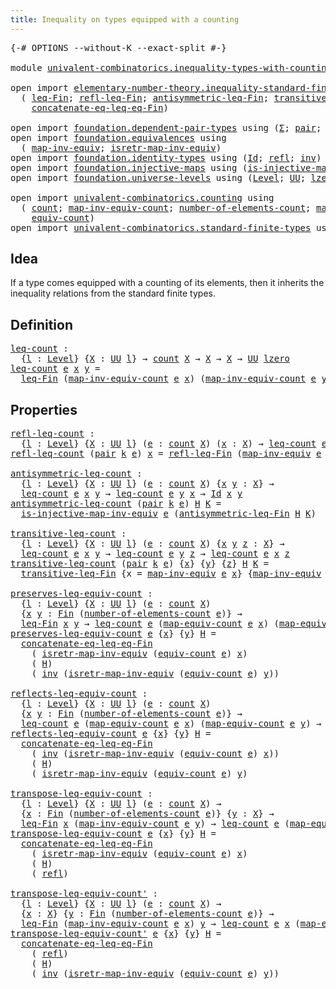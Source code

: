 ```yaml
---
title: Inequality on types equipped with a counting
---
```


<pre class="Agda"><a id="70" class="Symbol">{-#</a> <a id="74" class="Keyword">OPTIONS</a> <a id="82" class="Pragma">--without-K</a> <a id="94" class="Pragma">--exact-split</a> <a id="108" class="Symbol">#-}</a>

<a id="113" class="Keyword">module</a> <a id="120" href="univalent-combinatorics.inequality-types-with-counting.html" class="Module">univalent-combinatorics.inequality-types-with-counting</a> <a id="175" class="Keyword">where</a>

<a id="182" class="Keyword">open</a> <a id="187" class="Keyword">import</a> <a id="194" href="elementary-number-theory.inequality-standard-finite-types.html" class="Module">elementary-number-theory.inequality-standard-finite-types</a> <a id="252" class="Keyword">using</a>
  <a id="260" class="Symbol">(</a> <a id="262" href="elementary-number-theory.inequality-standard-finite-types.html#1058" class="Function">leq-Fin</a><a id="269" class="Symbol">;</a> <a id="271" href="elementary-number-theory.inequality-standard-finite-types.html#1807" class="Function">refl-leq-Fin</a><a id="283" class="Symbol">;</a> <a id="285" href="elementary-number-theory.inequality-standard-finite-types.html#1948" class="Function">antisymmetric-leq-Fin</a><a id="306" class="Symbol">;</a> <a id="308" href="elementary-number-theory.inequality-standard-finite-types.html#2192" class="Function">transitive-leq-Fin</a><a id="326" class="Symbol">;</a>
    <a id="332" href="elementary-number-theory.inequality-standard-finite-types.html#2592" class="Function">concatenate-eq-leq-eq-Fin</a><a id="357" class="Symbol">)</a>

<a id="360" class="Keyword">open</a> <a id="365" class="Keyword">import</a> <a id="372" href="foundation.dependent-pair-types.html" class="Module">foundation.dependent-pair-types</a> <a id="404" class="Keyword">using</a> <a id="410" class="Symbol">(</a><a id="411" href="foundation-core.dependent-pair-types.html#502" class="Record">Σ</a><a id="412" class="Symbol">;</a> <a id="414" href="foundation-core.dependent-pair-types.html#575" class="InductiveConstructor">pair</a><a id="418" class="Symbol">;</a> <a id="420" href="foundation-core.dependent-pair-types.html#592" class="Field">pr1</a><a id="423" class="Symbol">;</a> <a id="425" href="foundation-core.dependent-pair-types.html#604" class="Field">pr2</a><a id="428" class="Symbol">)</a>
<a id="430" class="Keyword">open</a> <a id="435" class="Keyword">import</a> <a id="442" href="foundation.equivalences.html" class="Module">foundation.equivalences</a> <a id="466" class="Keyword">using</a>
  <a id="474" class="Symbol">(</a> <a id="476" href="foundation-core.equivalences.html#5022" class="Function">map-inv-equiv</a><a id="489" class="Symbol">;</a> <a id="491" href="foundation-core.equivalences.html#5237" class="Function">isretr-map-inv-equiv</a><a id="511" class="Symbol">)</a>
<a id="513" class="Keyword">open</a> <a id="518" class="Keyword">import</a> <a id="525" href="foundation.identity-types.html" class="Module">foundation.identity-types</a> <a id="551" class="Keyword">using</a> <a id="557" class="Symbol">(</a><a id="558" href="foundation-core.identity-types.html#641" class="Datatype">Id</a><a id="560" class="Symbol">;</a> <a id="562" href="foundation-core.identity-types.html#694" class="InductiveConstructor">refl</a><a id="566" class="Symbol">;</a> <a id="568" href="foundation-core.identity-types.html#1552" class="Function">inv</a><a id="571" class="Symbol">)</a>
<a id="573" class="Keyword">open</a> <a id="578" class="Keyword">import</a> <a id="585" href="foundation.injective-maps.html" class="Module">foundation.injective-maps</a> <a id="611" class="Keyword">using</a> <a id="617" class="Symbol">(</a><a id="618" href="foundation.injective-maps.html#3209" class="Function">is-injective-map-inv-equiv</a><a id="644" class="Symbol">)</a>
<a id="646" class="Keyword">open</a> <a id="651" class="Keyword">import</a> <a id="658" href="foundation.universe-levels.html" class="Module">foundation.universe-levels</a> <a id="685" class="Keyword">using</a> <a id="691" class="Symbol">(</a><a id="692" href="Agda.Primitive.html#597" class="Postulate">Level</a><a id="697" class="Symbol">;</a> <a id="699" href="foundation-core.universe-levels.html#222" class="Primitive">UU</a><a id="701" class="Symbol">;</a> <a id="703" href="Agda.Primitive.html#764" class="Primitive">lzero</a><a id="708" class="Symbol">)</a>

<a id="711" class="Keyword">open</a> <a id="716" class="Keyword">import</a> <a id="723" href="univalent-combinatorics.counting.html" class="Module">univalent-combinatorics.counting</a> <a id="756" class="Keyword">using</a>
  <a id="764" class="Symbol">(</a> <a id="766" href="univalent-combinatorics.counting.html#1901" class="Function">count</a><a id="771" class="Symbol">;</a> <a id="773" href="univalent-combinatorics.counting.html#2270" class="Function">map-inv-equiv-count</a><a id="792" class="Symbol">;</a> <a id="794" href="univalent-combinatorics.counting.html#2029" class="Function">number-of-elements-count</a><a id="818" class="Symbol">;</a> <a id="820" href="univalent-combinatorics.counting.html#2172" class="Function">map-equiv-count</a><a id="835" class="Symbol">;</a>
    <a id="841" href="univalent-combinatorics.counting.html#2098" class="Function">equiv-count</a><a id="852" class="Symbol">)</a>
<a id="854" class="Keyword">open</a> <a id="859" class="Keyword">import</a> <a id="866" href="univalent-combinatorics.standard-finite-types.html" class="Module">univalent-combinatorics.standard-finite-types</a> <a id="912" class="Keyword">using</a> <a id="918" class="Symbol">(</a><a id="919" href="univalent-combinatorics.standard-finite-types.html#2149" class="Function">Fin</a><a id="922" class="Symbol">)</a>
</pre>
## Idea

If a type comes equipped with a counting of its elements, then it inherits the inequality relations from the standard finite types.

## Definition

<pre class="Agda"><a id="leq-count"></a><a id="1094" href="univalent-combinatorics.inequality-types-with-counting.html#1094" class="Function">leq-count</a> <a id="1104" class="Symbol">:</a>
  <a id="1108" class="Symbol">{</a><a id="1109" href="univalent-combinatorics.inequality-types-with-counting.html#1109" class="Bound">l</a> <a id="1111" class="Symbol">:</a> <a id="1113" href="Agda.Primitive.html#597" class="Postulate">Level</a><a id="1118" class="Symbol">}</a> <a id="1120" class="Symbol">{</a><a id="1121" href="univalent-combinatorics.inequality-types-with-counting.html#1121" class="Bound">X</a> <a id="1123" class="Symbol">:</a> <a id="1125" href="foundation-core.universe-levels.html#222" class="Primitive">UU</a> <a id="1128" href="univalent-combinatorics.inequality-types-with-counting.html#1109" class="Bound">l</a><a id="1129" class="Symbol">}</a> <a id="1131" class="Symbol">→</a> <a id="1133" href="univalent-combinatorics.counting.html#1901" class="Function">count</a> <a id="1139" href="univalent-combinatorics.inequality-types-with-counting.html#1121" class="Bound">X</a> <a id="1141" class="Symbol">→</a> <a id="1143" href="univalent-combinatorics.inequality-types-with-counting.html#1121" class="Bound">X</a> <a id="1145" class="Symbol">→</a> <a id="1147" href="univalent-combinatorics.inequality-types-with-counting.html#1121" class="Bound">X</a> <a id="1149" class="Symbol">→</a> <a id="1151" href="foundation-core.universe-levels.html#222" class="Primitive">UU</a> <a id="1154" href="Agda.Primitive.html#764" class="Primitive">lzero</a>
<a id="1160" href="univalent-combinatorics.inequality-types-with-counting.html#1094" class="Function">leq-count</a> <a id="1170" href="univalent-combinatorics.inequality-types-with-counting.html#1170" class="Bound">e</a> <a id="1172" href="univalent-combinatorics.inequality-types-with-counting.html#1172" class="Bound">x</a> <a id="1174" href="univalent-combinatorics.inequality-types-with-counting.html#1174" class="Bound">y</a> <a id="1176" class="Symbol">=</a>
  <a id="1180" href="elementary-number-theory.inequality-standard-finite-types.html#1058" class="Function">leq-Fin</a> <a id="1188" class="Symbol">(</a><a id="1189" href="univalent-combinatorics.counting.html#2270" class="Function">map-inv-equiv-count</a> <a id="1209" href="univalent-combinatorics.inequality-types-with-counting.html#1170" class="Bound">e</a> <a id="1211" href="univalent-combinatorics.inequality-types-with-counting.html#1172" class="Bound">x</a><a id="1212" class="Symbol">)</a> <a id="1214" class="Symbol">(</a><a id="1215" href="univalent-combinatorics.counting.html#2270" class="Function">map-inv-equiv-count</a> <a id="1235" href="univalent-combinatorics.inequality-types-with-counting.html#1170" class="Bound">e</a> <a id="1237" href="univalent-combinatorics.inequality-types-with-counting.html#1174" class="Bound">y</a><a id="1238" class="Symbol">)</a>
</pre>
## Properties

<pre class="Agda"><a id="refl-leq-count"></a><a id="1268" href="univalent-combinatorics.inequality-types-with-counting.html#1268" class="Function">refl-leq-count</a> <a id="1283" class="Symbol">:</a>
  <a id="1287" class="Symbol">{</a><a id="1288" href="univalent-combinatorics.inequality-types-with-counting.html#1288" class="Bound">l</a> <a id="1290" class="Symbol">:</a> <a id="1292" href="Agda.Primitive.html#597" class="Postulate">Level</a><a id="1297" class="Symbol">}</a> <a id="1299" class="Symbol">{</a><a id="1300" href="univalent-combinatorics.inequality-types-with-counting.html#1300" class="Bound">X</a> <a id="1302" class="Symbol">:</a> <a id="1304" href="foundation-core.universe-levels.html#222" class="Primitive">UU</a> <a id="1307" href="univalent-combinatorics.inequality-types-with-counting.html#1288" class="Bound">l</a><a id="1308" class="Symbol">}</a> <a id="1310" class="Symbol">(</a><a id="1311" href="univalent-combinatorics.inequality-types-with-counting.html#1311" class="Bound">e</a> <a id="1313" class="Symbol">:</a> <a id="1315" href="univalent-combinatorics.counting.html#1901" class="Function">count</a> <a id="1321" href="univalent-combinatorics.inequality-types-with-counting.html#1300" class="Bound">X</a><a id="1322" class="Symbol">)</a> <a id="1324" class="Symbol">(</a><a id="1325" href="univalent-combinatorics.inequality-types-with-counting.html#1325" class="Bound">x</a> <a id="1327" class="Symbol">:</a> <a id="1329" href="univalent-combinatorics.inequality-types-with-counting.html#1300" class="Bound">X</a><a id="1330" class="Symbol">)</a> <a id="1332" class="Symbol">→</a> <a id="1334" href="univalent-combinatorics.inequality-types-with-counting.html#1094" class="Function">leq-count</a> <a id="1344" href="univalent-combinatorics.inequality-types-with-counting.html#1311" class="Bound">e</a> <a id="1346" href="univalent-combinatorics.inequality-types-with-counting.html#1325" class="Bound">x</a> <a id="1348" href="univalent-combinatorics.inequality-types-with-counting.html#1325" class="Bound">x</a>
<a id="1350" href="univalent-combinatorics.inequality-types-with-counting.html#1268" class="Function">refl-leq-count</a> <a id="1365" class="Symbol">(</a><a id="1366" href="foundation-core.dependent-pair-types.html#575" class="InductiveConstructor">pair</a> <a id="1371" href="univalent-combinatorics.inequality-types-with-counting.html#1371" class="Bound">k</a> <a id="1373" href="univalent-combinatorics.inequality-types-with-counting.html#1373" class="Bound">e</a><a id="1374" class="Symbol">)</a> <a id="1376" href="univalent-combinatorics.inequality-types-with-counting.html#1376" class="Bound">x</a> <a id="1378" class="Symbol">=</a> <a id="1380" href="elementary-number-theory.inequality-standard-finite-types.html#1807" class="Function">refl-leq-Fin</a> <a id="1393" class="Symbol">(</a><a id="1394" href="foundation-core.equivalences.html#5022" class="Function">map-inv-equiv</a> <a id="1408" href="univalent-combinatorics.inequality-types-with-counting.html#1373" class="Bound">e</a> <a id="1410" href="univalent-combinatorics.inequality-types-with-counting.html#1376" class="Bound">x</a><a id="1411" class="Symbol">)</a>

<a id="antisymmetric-leq-count"></a><a id="1414" href="univalent-combinatorics.inequality-types-with-counting.html#1414" class="Function">antisymmetric-leq-count</a> <a id="1438" class="Symbol">:</a>
  <a id="1442" class="Symbol">{</a><a id="1443" href="univalent-combinatorics.inequality-types-with-counting.html#1443" class="Bound">l</a> <a id="1445" class="Symbol">:</a> <a id="1447" href="Agda.Primitive.html#597" class="Postulate">Level</a><a id="1452" class="Symbol">}</a> <a id="1454" class="Symbol">{</a><a id="1455" href="univalent-combinatorics.inequality-types-with-counting.html#1455" class="Bound">X</a> <a id="1457" class="Symbol">:</a> <a id="1459" href="foundation-core.universe-levels.html#222" class="Primitive">UU</a> <a id="1462" href="univalent-combinatorics.inequality-types-with-counting.html#1443" class="Bound">l</a><a id="1463" class="Symbol">}</a> <a id="1465" class="Symbol">(</a><a id="1466" href="univalent-combinatorics.inequality-types-with-counting.html#1466" class="Bound">e</a> <a id="1468" class="Symbol">:</a> <a id="1470" href="univalent-combinatorics.counting.html#1901" class="Function">count</a> <a id="1476" href="univalent-combinatorics.inequality-types-with-counting.html#1455" class="Bound">X</a><a id="1477" class="Symbol">)</a> <a id="1479" class="Symbol">{</a><a id="1480" href="univalent-combinatorics.inequality-types-with-counting.html#1480" class="Bound">x</a> <a id="1482" href="univalent-combinatorics.inequality-types-with-counting.html#1482" class="Bound">y</a> <a id="1484" class="Symbol">:</a> <a id="1486" href="univalent-combinatorics.inequality-types-with-counting.html#1455" class="Bound">X</a><a id="1487" class="Symbol">}</a> <a id="1489" class="Symbol">→</a>
  <a id="1493" href="univalent-combinatorics.inequality-types-with-counting.html#1094" class="Function">leq-count</a> <a id="1503" href="univalent-combinatorics.inequality-types-with-counting.html#1466" class="Bound">e</a> <a id="1505" href="univalent-combinatorics.inequality-types-with-counting.html#1480" class="Bound">x</a> <a id="1507" href="univalent-combinatorics.inequality-types-with-counting.html#1482" class="Bound">y</a> <a id="1509" class="Symbol">→</a> <a id="1511" href="univalent-combinatorics.inequality-types-with-counting.html#1094" class="Function">leq-count</a> <a id="1521" href="univalent-combinatorics.inequality-types-with-counting.html#1466" class="Bound">e</a> <a id="1523" href="univalent-combinatorics.inequality-types-with-counting.html#1482" class="Bound">y</a> <a id="1525" href="univalent-combinatorics.inequality-types-with-counting.html#1480" class="Bound">x</a> <a id="1527" class="Symbol">→</a> <a id="1529" href="foundation-core.identity-types.html#641" class="Datatype">Id</a> <a id="1532" href="univalent-combinatorics.inequality-types-with-counting.html#1480" class="Bound">x</a> <a id="1534" href="univalent-combinatorics.inequality-types-with-counting.html#1482" class="Bound">y</a>
<a id="1536" href="univalent-combinatorics.inequality-types-with-counting.html#1414" class="Function">antisymmetric-leq-count</a> <a id="1560" class="Symbol">(</a><a id="1561" href="foundation-core.dependent-pair-types.html#575" class="InductiveConstructor">pair</a> <a id="1566" href="univalent-combinatorics.inequality-types-with-counting.html#1566" class="Bound">k</a> <a id="1568" href="univalent-combinatorics.inequality-types-with-counting.html#1568" class="Bound">e</a><a id="1569" class="Symbol">)</a> <a id="1571" href="univalent-combinatorics.inequality-types-with-counting.html#1571" class="Bound">H</a> <a id="1573" href="univalent-combinatorics.inequality-types-with-counting.html#1573" class="Bound">K</a> <a id="1575" class="Symbol">=</a>
  <a id="1579" href="foundation.injective-maps.html#3209" class="Function">is-injective-map-inv-equiv</a> <a id="1606" href="univalent-combinatorics.inequality-types-with-counting.html#1568" class="Bound">e</a> <a id="1608" class="Symbol">(</a><a id="1609" href="elementary-number-theory.inequality-standard-finite-types.html#1948" class="Function">antisymmetric-leq-Fin</a> <a id="1631" href="univalent-combinatorics.inequality-types-with-counting.html#1571" class="Bound">H</a> <a id="1633" href="univalent-combinatorics.inequality-types-with-counting.html#1573" class="Bound">K</a><a id="1634" class="Symbol">)</a>

<a id="transitive-leq-count"></a><a id="1637" href="univalent-combinatorics.inequality-types-with-counting.html#1637" class="Function">transitive-leq-count</a> <a id="1658" class="Symbol">:</a>
  <a id="1662" class="Symbol">{</a><a id="1663" href="univalent-combinatorics.inequality-types-with-counting.html#1663" class="Bound">l</a> <a id="1665" class="Symbol">:</a> <a id="1667" href="Agda.Primitive.html#597" class="Postulate">Level</a><a id="1672" class="Symbol">}</a> <a id="1674" class="Symbol">{</a><a id="1675" href="univalent-combinatorics.inequality-types-with-counting.html#1675" class="Bound">X</a> <a id="1677" class="Symbol">:</a> <a id="1679" href="foundation-core.universe-levels.html#222" class="Primitive">UU</a> <a id="1682" href="univalent-combinatorics.inequality-types-with-counting.html#1663" class="Bound">l</a><a id="1683" class="Symbol">}</a> <a id="1685" class="Symbol">(</a><a id="1686" href="univalent-combinatorics.inequality-types-with-counting.html#1686" class="Bound">e</a> <a id="1688" class="Symbol">:</a> <a id="1690" href="univalent-combinatorics.counting.html#1901" class="Function">count</a> <a id="1696" href="univalent-combinatorics.inequality-types-with-counting.html#1675" class="Bound">X</a><a id="1697" class="Symbol">)</a> <a id="1699" class="Symbol">{</a><a id="1700" href="univalent-combinatorics.inequality-types-with-counting.html#1700" class="Bound">x</a> <a id="1702" href="univalent-combinatorics.inequality-types-with-counting.html#1702" class="Bound">y</a> <a id="1704" href="univalent-combinatorics.inequality-types-with-counting.html#1704" class="Bound">z</a> <a id="1706" class="Symbol">:</a> <a id="1708" href="univalent-combinatorics.inequality-types-with-counting.html#1675" class="Bound">X</a><a id="1709" class="Symbol">}</a> <a id="1711" class="Symbol">→</a>
  <a id="1715" href="univalent-combinatorics.inequality-types-with-counting.html#1094" class="Function">leq-count</a> <a id="1725" href="univalent-combinatorics.inequality-types-with-counting.html#1686" class="Bound">e</a> <a id="1727" href="univalent-combinatorics.inequality-types-with-counting.html#1700" class="Bound">x</a> <a id="1729" href="univalent-combinatorics.inequality-types-with-counting.html#1702" class="Bound">y</a> <a id="1731" class="Symbol">→</a> <a id="1733" href="univalent-combinatorics.inequality-types-with-counting.html#1094" class="Function">leq-count</a> <a id="1743" href="univalent-combinatorics.inequality-types-with-counting.html#1686" class="Bound">e</a> <a id="1745" href="univalent-combinatorics.inequality-types-with-counting.html#1702" class="Bound">y</a> <a id="1747" href="univalent-combinatorics.inequality-types-with-counting.html#1704" class="Bound">z</a> <a id="1749" class="Symbol">→</a> <a id="1751" href="univalent-combinatorics.inequality-types-with-counting.html#1094" class="Function">leq-count</a> <a id="1761" href="univalent-combinatorics.inequality-types-with-counting.html#1686" class="Bound">e</a> <a id="1763" href="univalent-combinatorics.inequality-types-with-counting.html#1700" class="Bound">x</a> <a id="1765" href="univalent-combinatorics.inequality-types-with-counting.html#1704" class="Bound">z</a>
<a id="1767" href="univalent-combinatorics.inequality-types-with-counting.html#1637" class="Function">transitive-leq-count</a> <a id="1788" class="Symbol">(</a><a id="1789" href="foundation-core.dependent-pair-types.html#575" class="InductiveConstructor">pair</a> <a id="1794" href="univalent-combinatorics.inequality-types-with-counting.html#1794" class="Bound">k</a> <a id="1796" href="univalent-combinatorics.inequality-types-with-counting.html#1796" class="Bound">e</a><a id="1797" class="Symbol">)</a> <a id="1799" class="Symbol">{</a><a id="1800" href="univalent-combinatorics.inequality-types-with-counting.html#1800" class="Bound">x</a><a id="1801" class="Symbol">}</a> <a id="1803" class="Symbol">{</a><a id="1804" href="univalent-combinatorics.inequality-types-with-counting.html#1804" class="Bound">y</a><a id="1805" class="Symbol">}</a> <a id="1807" class="Symbol">{</a><a id="1808" href="univalent-combinatorics.inequality-types-with-counting.html#1808" class="Bound">z</a><a id="1809" class="Symbol">}</a> <a id="1811" href="univalent-combinatorics.inequality-types-with-counting.html#1811" class="Bound">H</a> <a id="1813" href="univalent-combinatorics.inequality-types-with-counting.html#1813" class="Bound">K</a> <a id="1815" class="Symbol">=</a>
  <a id="1819" href="elementary-number-theory.inequality-standard-finite-types.html#2192" class="Function">transitive-leq-Fin</a> <a id="1838" class="Symbol">{</a><a id="1839" class="Argument">x</a> <a id="1841" class="Symbol">=</a> <a id="1843" href="foundation-core.equivalences.html#5022" class="Function">map-inv-equiv</a> <a id="1857" href="univalent-combinatorics.inequality-types-with-counting.html#1796" class="Bound">e</a> <a id="1859" href="univalent-combinatorics.inequality-types-with-counting.html#1800" class="Bound">x</a><a id="1860" class="Symbol">}</a> <a id="1862" class="Symbol">{</a><a id="1863" href="foundation-core.equivalences.html#5022" class="Function">map-inv-equiv</a> <a id="1877" href="univalent-combinatorics.inequality-types-with-counting.html#1796" class="Bound">e</a> <a id="1879" href="univalent-combinatorics.inequality-types-with-counting.html#1804" class="Bound">y</a><a id="1880" class="Symbol">}</a> <a id="1882" href="univalent-combinatorics.inequality-types-with-counting.html#1811" class="Bound">H</a> <a id="1884" href="univalent-combinatorics.inequality-types-with-counting.html#1813" class="Bound">K</a>

<a id="preserves-leq-equiv-count"></a><a id="1887" href="univalent-combinatorics.inequality-types-with-counting.html#1887" class="Function">preserves-leq-equiv-count</a> <a id="1913" class="Symbol">:</a>
  <a id="1917" class="Symbol">{</a><a id="1918" href="univalent-combinatorics.inequality-types-with-counting.html#1918" class="Bound">l</a> <a id="1920" class="Symbol">:</a> <a id="1922" href="Agda.Primitive.html#597" class="Postulate">Level</a><a id="1927" class="Symbol">}</a> <a id="1929" class="Symbol">{</a><a id="1930" href="univalent-combinatorics.inequality-types-with-counting.html#1930" class="Bound">X</a> <a id="1932" class="Symbol">:</a> <a id="1934" href="foundation-core.universe-levels.html#222" class="Primitive">UU</a> <a id="1937" href="univalent-combinatorics.inequality-types-with-counting.html#1918" class="Bound">l</a><a id="1938" class="Symbol">}</a> <a id="1940" class="Symbol">(</a><a id="1941" href="univalent-combinatorics.inequality-types-with-counting.html#1941" class="Bound">e</a> <a id="1943" class="Symbol">:</a> <a id="1945" href="univalent-combinatorics.counting.html#1901" class="Function">count</a> <a id="1951" href="univalent-combinatorics.inequality-types-with-counting.html#1930" class="Bound">X</a><a id="1952" class="Symbol">)</a>
  <a id="1956" class="Symbol">{</a><a id="1957" href="univalent-combinatorics.inequality-types-with-counting.html#1957" class="Bound">x</a> <a id="1959" href="univalent-combinatorics.inequality-types-with-counting.html#1959" class="Bound">y</a> <a id="1961" class="Symbol">:</a> <a id="1963" href="univalent-combinatorics.standard-finite-types.html#2149" class="Function">Fin</a> <a id="1967" class="Symbol">(</a><a id="1968" href="univalent-combinatorics.counting.html#2029" class="Function">number-of-elements-count</a> <a id="1993" href="univalent-combinatorics.inequality-types-with-counting.html#1941" class="Bound">e</a><a id="1994" class="Symbol">)}</a> <a id="1997" class="Symbol">→</a>
  <a id="2001" href="elementary-number-theory.inequality-standard-finite-types.html#1058" class="Function">leq-Fin</a> <a id="2009" href="univalent-combinatorics.inequality-types-with-counting.html#1957" class="Bound">x</a> <a id="2011" href="univalent-combinatorics.inequality-types-with-counting.html#1959" class="Bound">y</a> <a id="2013" class="Symbol">→</a> <a id="2015" href="univalent-combinatorics.inequality-types-with-counting.html#1094" class="Function">leq-count</a> <a id="2025" href="univalent-combinatorics.inequality-types-with-counting.html#1941" class="Bound">e</a> <a id="2027" class="Symbol">(</a><a id="2028" href="univalent-combinatorics.counting.html#2172" class="Function">map-equiv-count</a> <a id="2044" href="univalent-combinatorics.inequality-types-with-counting.html#1941" class="Bound">e</a> <a id="2046" href="univalent-combinatorics.inequality-types-with-counting.html#1957" class="Bound">x</a><a id="2047" class="Symbol">)</a> <a id="2049" class="Symbol">(</a><a id="2050" href="univalent-combinatorics.counting.html#2172" class="Function">map-equiv-count</a> <a id="2066" href="univalent-combinatorics.inequality-types-with-counting.html#1941" class="Bound">e</a> <a id="2068" href="univalent-combinatorics.inequality-types-with-counting.html#1959" class="Bound">y</a><a id="2069" class="Symbol">)</a>
<a id="2071" href="univalent-combinatorics.inequality-types-with-counting.html#1887" class="Function">preserves-leq-equiv-count</a> <a id="2097" href="univalent-combinatorics.inequality-types-with-counting.html#2097" class="Bound">e</a> <a id="2099" class="Symbol">{</a><a id="2100" href="univalent-combinatorics.inequality-types-with-counting.html#2100" class="Bound">x</a><a id="2101" class="Symbol">}</a> <a id="2103" class="Symbol">{</a><a id="2104" href="univalent-combinatorics.inequality-types-with-counting.html#2104" class="Bound">y</a><a id="2105" class="Symbol">}</a> <a id="2107" href="univalent-combinatorics.inequality-types-with-counting.html#2107" class="Bound">H</a> <a id="2109" class="Symbol">=</a>
  <a id="2113" href="elementary-number-theory.inequality-standard-finite-types.html#2592" class="Function">concatenate-eq-leq-eq-Fin</a>
    <a id="2143" class="Symbol">(</a> <a id="2145" href="foundation-core.equivalences.html#5237" class="Function">isretr-map-inv-equiv</a> <a id="2166" class="Symbol">(</a><a id="2167" href="univalent-combinatorics.counting.html#2098" class="Function">equiv-count</a> <a id="2179" href="univalent-combinatorics.inequality-types-with-counting.html#2097" class="Bound">e</a><a id="2180" class="Symbol">)</a> <a id="2182" href="univalent-combinatorics.inequality-types-with-counting.html#2100" class="Bound">x</a><a id="2183" class="Symbol">)</a>
    <a id="2189" class="Symbol">(</a> <a id="2191" href="univalent-combinatorics.inequality-types-with-counting.html#2107" class="Bound">H</a><a id="2192" class="Symbol">)</a>
    <a id="2198" class="Symbol">(</a> <a id="2200" href="foundation-core.identity-types.html#1552" class="Function">inv</a> <a id="2204" class="Symbol">(</a><a id="2205" href="foundation-core.equivalences.html#5237" class="Function">isretr-map-inv-equiv</a> <a id="2226" class="Symbol">(</a><a id="2227" href="univalent-combinatorics.counting.html#2098" class="Function">equiv-count</a> <a id="2239" href="univalent-combinatorics.inequality-types-with-counting.html#2097" class="Bound">e</a><a id="2240" class="Symbol">)</a> <a id="2242" href="univalent-combinatorics.inequality-types-with-counting.html#2104" class="Bound">y</a><a id="2243" class="Symbol">))</a>

<a id="reflects-leq-equiv-count"></a><a id="2247" href="univalent-combinatorics.inequality-types-with-counting.html#2247" class="Function">reflects-leq-equiv-count</a> <a id="2272" class="Symbol">:</a>
  <a id="2276" class="Symbol">{</a><a id="2277" href="univalent-combinatorics.inequality-types-with-counting.html#2277" class="Bound">l</a> <a id="2279" class="Symbol">:</a> <a id="2281" href="Agda.Primitive.html#597" class="Postulate">Level</a><a id="2286" class="Symbol">}</a> <a id="2288" class="Symbol">{</a><a id="2289" href="univalent-combinatorics.inequality-types-with-counting.html#2289" class="Bound">X</a> <a id="2291" class="Symbol">:</a> <a id="2293" href="foundation-core.universe-levels.html#222" class="Primitive">UU</a> <a id="2296" href="univalent-combinatorics.inequality-types-with-counting.html#2277" class="Bound">l</a><a id="2297" class="Symbol">}</a> <a id="2299" class="Symbol">(</a><a id="2300" href="univalent-combinatorics.inequality-types-with-counting.html#2300" class="Bound">e</a> <a id="2302" class="Symbol">:</a> <a id="2304" href="univalent-combinatorics.counting.html#1901" class="Function">count</a> <a id="2310" href="univalent-combinatorics.inequality-types-with-counting.html#2289" class="Bound">X</a><a id="2311" class="Symbol">)</a>
  <a id="2315" class="Symbol">{</a><a id="2316" href="univalent-combinatorics.inequality-types-with-counting.html#2316" class="Bound">x</a> <a id="2318" href="univalent-combinatorics.inequality-types-with-counting.html#2318" class="Bound">y</a> <a id="2320" class="Symbol">:</a> <a id="2322" href="univalent-combinatorics.standard-finite-types.html#2149" class="Function">Fin</a> <a id="2326" class="Symbol">(</a><a id="2327" href="univalent-combinatorics.counting.html#2029" class="Function">number-of-elements-count</a> <a id="2352" href="univalent-combinatorics.inequality-types-with-counting.html#2300" class="Bound">e</a><a id="2353" class="Symbol">)}</a> <a id="2356" class="Symbol">→</a>
  <a id="2360" href="univalent-combinatorics.inequality-types-with-counting.html#1094" class="Function">leq-count</a> <a id="2370" href="univalent-combinatorics.inequality-types-with-counting.html#2300" class="Bound">e</a> <a id="2372" class="Symbol">(</a><a id="2373" href="univalent-combinatorics.counting.html#2172" class="Function">map-equiv-count</a> <a id="2389" href="univalent-combinatorics.inequality-types-with-counting.html#2300" class="Bound">e</a> <a id="2391" href="univalent-combinatorics.inequality-types-with-counting.html#2316" class="Bound">x</a><a id="2392" class="Symbol">)</a> <a id="2394" class="Symbol">(</a><a id="2395" href="univalent-combinatorics.counting.html#2172" class="Function">map-equiv-count</a> <a id="2411" href="univalent-combinatorics.inequality-types-with-counting.html#2300" class="Bound">e</a> <a id="2413" href="univalent-combinatorics.inequality-types-with-counting.html#2318" class="Bound">y</a><a id="2414" class="Symbol">)</a> <a id="2416" class="Symbol">→</a> <a id="2418" href="elementary-number-theory.inequality-standard-finite-types.html#1058" class="Function">leq-Fin</a> <a id="2426" href="univalent-combinatorics.inequality-types-with-counting.html#2316" class="Bound">x</a> <a id="2428" href="univalent-combinatorics.inequality-types-with-counting.html#2318" class="Bound">y</a>
<a id="2430" href="univalent-combinatorics.inequality-types-with-counting.html#2247" class="Function">reflects-leq-equiv-count</a> <a id="2455" href="univalent-combinatorics.inequality-types-with-counting.html#2455" class="Bound">e</a> <a id="2457" class="Symbol">{</a><a id="2458" href="univalent-combinatorics.inequality-types-with-counting.html#2458" class="Bound">x</a><a id="2459" class="Symbol">}</a> <a id="2461" class="Symbol">{</a><a id="2462" href="univalent-combinatorics.inequality-types-with-counting.html#2462" class="Bound">y</a><a id="2463" class="Symbol">}</a> <a id="2465" href="univalent-combinatorics.inequality-types-with-counting.html#2465" class="Bound">H</a> <a id="2467" class="Symbol">=</a>
  <a id="2471" href="elementary-number-theory.inequality-standard-finite-types.html#2592" class="Function">concatenate-eq-leq-eq-Fin</a>
    <a id="2501" class="Symbol">(</a> <a id="2503" href="foundation-core.identity-types.html#1552" class="Function">inv</a> <a id="2507" class="Symbol">(</a><a id="2508" href="foundation-core.equivalences.html#5237" class="Function">isretr-map-inv-equiv</a> <a id="2529" class="Symbol">(</a><a id="2530" href="univalent-combinatorics.counting.html#2098" class="Function">equiv-count</a> <a id="2542" href="univalent-combinatorics.inequality-types-with-counting.html#2455" class="Bound">e</a><a id="2543" class="Symbol">)</a> <a id="2545" href="univalent-combinatorics.inequality-types-with-counting.html#2458" class="Bound">x</a><a id="2546" class="Symbol">))</a>
    <a id="2553" class="Symbol">(</a> <a id="2555" href="univalent-combinatorics.inequality-types-with-counting.html#2465" class="Bound">H</a><a id="2556" class="Symbol">)</a>
    <a id="2562" class="Symbol">(</a> <a id="2564" href="foundation-core.equivalences.html#5237" class="Function">isretr-map-inv-equiv</a> <a id="2585" class="Symbol">(</a><a id="2586" href="univalent-combinatorics.counting.html#2098" class="Function">equiv-count</a> <a id="2598" href="univalent-combinatorics.inequality-types-with-counting.html#2455" class="Bound">e</a><a id="2599" class="Symbol">)</a> <a id="2601" href="univalent-combinatorics.inequality-types-with-counting.html#2462" class="Bound">y</a><a id="2602" class="Symbol">)</a>

<a id="transpose-leq-equiv-count"></a><a id="2605" href="univalent-combinatorics.inequality-types-with-counting.html#2605" class="Function">transpose-leq-equiv-count</a> <a id="2631" class="Symbol">:</a>
  <a id="2635" class="Symbol">{</a><a id="2636" href="univalent-combinatorics.inequality-types-with-counting.html#2636" class="Bound">l</a> <a id="2638" class="Symbol">:</a> <a id="2640" href="Agda.Primitive.html#597" class="Postulate">Level</a><a id="2645" class="Symbol">}</a> <a id="2647" class="Symbol">{</a><a id="2648" href="univalent-combinatorics.inequality-types-with-counting.html#2648" class="Bound">X</a> <a id="2650" class="Symbol">:</a> <a id="2652" href="foundation-core.universe-levels.html#222" class="Primitive">UU</a> <a id="2655" href="univalent-combinatorics.inequality-types-with-counting.html#2636" class="Bound">l</a><a id="2656" class="Symbol">}</a> <a id="2658" class="Symbol">(</a><a id="2659" href="univalent-combinatorics.inequality-types-with-counting.html#2659" class="Bound">e</a> <a id="2661" class="Symbol">:</a> <a id="2663" href="univalent-combinatorics.counting.html#1901" class="Function">count</a> <a id="2669" href="univalent-combinatorics.inequality-types-with-counting.html#2648" class="Bound">X</a><a id="2670" class="Symbol">)</a> <a id="2672" class="Symbol">→</a>
  <a id="2676" class="Symbol">{</a><a id="2677" href="univalent-combinatorics.inequality-types-with-counting.html#2677" class="Bound">x</a> <a id="2679" class="Symbol">:</a> <a id="2681" href="univalent-combinatorics.standard-finite-types.html#2149" class="Function">Fin</a> <a id="2685" class="Symbol">(</a><a id="2686" href="univalent-combinatorics.counting.html#2029" class="Function">number-of-elements-count</a> <a id="2711" href="univalent-combinatorics.inequality-types-with-counting.html#2659" class="Bound">e</a><a id="2712" class="Symbol">)}</a> <a id="2715" class="Symbol">{</a><a id="2716" href="univalent-combinatorics.inequality-types-with-counting.html#2716" class="Bound">y</a> <a id="2718" class="Symbol">:</a> <a id="2720" href="univalent-combinatorics.inequality-types-with-counting.html#2648" class="Bound">X</a><a id="2721" class="Symbol">}</a> <a id="2723" class="Symbol">→</a>
  <a id="2727" href="elementary-number-theory.inequality-standard-finite-types.html#1058" class="Function">leq-Fin</a> <a id="2735" href="univalent-combinatorics.inequality-types-with-counting.html#2677" class="Bound">x</a> <a id="2737" class="Symbol">(</a><a id="2738" href="univalent-combinatorics.counting.html#2270" class="Function">map-inv-equiv-count</a> <a id="2758" href="univalent-combinatorics.inequality-types-with-counting.html#2659" class="Bound">e</a> <a id="2760" href="univalent-combinatorics.inequality-types-with-counting.html#2716" class="Bound">y</a><a id="2761" class="Symbol">)</a> <a id="2763" class="Symbol">→</a> <a id="2765" href="univalent-combinatorics.inequality-types-with-counting.html#1094" class="Function">leq-count</a> <a id="2775" href="univalent-combinatorics.inequality-types-with-counting.html#2659" class="Bound">e</a> <a id="2777" class="Symbol">(</a><a id="2778" href="univalent-combinatorics.counting.html#2172" class="Function">map-equiv-count</a> <a id="2794" href="univalent-combinatorics.inequality-types-with-counting.html#2659" class="Bound">e</a> <a id="2796" href="univalent-combinatorics.inequality-types-with-counting.html#2677" class="Bound">x</a><a id="2797" class="Symbol">)</a> <a id="2799" href="univalent-combinatorics.inequality-types-with-counting.html#2716" class="Bound">y</a>
<a id="2801" href="univalent-combinatorics.inequality-types-with-counting.html#2605" class="Function">transpose-leq-equiv-count</a> <a id="2827" href="univalent-combinatorics.inequality-types-with-counting.html#2827" class="Bound">e</a> <a id="2829" class="Symbol">{</a><a id="2830" href="univalent-combinatorics.inequality-types-with-counting.html#2830" class="Bound">x</a><a id="2831" class="Symbol">}</a> <a id="2833" class="Symbol">{</a><a id="2834" href="univalent-combinatorics.inequality-types-with-counting.html#2834" class="Bound">y</a><a id="2835" class="Symbol">}</a> <a id="2837" href="univalent-combinatorics.inequality-types-with-counting.html#2837" class="Bound">H</a> <a id="2839" class="Symbol">=</a>
  <a id="2843" href="elementary-number-theory.inequality-standard-finite-types.html#2592" class="Function">concatenate-eq-leq-eq-Fin</a>
    <a id="2873" class="Symbol">(</a> <a id="2875" href="foundation-core.equivalences.html#5237" class="Function">isretr-map-inv-equiv</a> <a id="2896" class="Symbol">(</a><a id="2897" href="univalent-combinatorics.counting.html#2098" class="Function">equiv-count</a> <a id="2909" href="univalent-combinatorics.inequality-types-with-counting.html#2827" class="Bound">e</a><a id="2910" class="Symbol">)</a> <a id="2912" href="univalent-combinatorics.inequality-types-with-counting.html#2830" class="Bound">x</a><a id="2913" class="Symbol">)</a>
    <a id="2919" class="Symbol">(</a> <a id="2921" href="univalent-combinatorics.inequality-types-with-counting.html#2837" class="Bound">H</a><a id="2922" class="Symbol">)</a>
    <a id="2928" class="Symbol">(</a> <a id="2930" href="foundation-core.identity-types.html#694" class="InductiveConstructor">refl</a><a id="2934" class="Symbol">)</a>

<a id="transpose-leq-equiv-count&#39;"></a><a id="2937" href="univalent-combinatorics.inequality-types-with-counting.html#2937" class="Function">transpose-leq-equiv-count&#39;</a> <a id="2964" class="Symbol">:</a>
  <a id="2968" class="Symbol">{</a><a id="2969" href="univalent-combinatorics.inequality-types-with-counting.html#2969" class="Bound">l</a> <a id="2971" class="Symbol">:</a> <a id="2973" href="Agda.Primitive.html#597" class="Postulate">Level</a><a id="2978" class="Symbol">}</a> <a id="2980" class="Symbol">{</a><a id="2981" href="univalent-combinatorics.inequality-types-with-counting.html#2981" class="Bound">X</a> <a id="2983" class="Symbol">:</a> <a id="2985" href="foundation-core.universe-levels.html#222" class="Primitive">UU</a> <a id="2988" href="univalent-combinatorics.inequality-types-with-counting.html#2969" class="Bound">l</a><a id="2989" class="Symbol">}</a> <a id="2991" class="Symbol">(</a><a id="2992" href="univalent-combinatorics.inequality-types-with-counting.html#2992" class="Bound">e</a> <a id="2994" class="Symbol">:</a> <a id="2996" href="univalent-combinatorics.counting.html#1901" class="Function">count</a> <a id="3002" href="univalent-combinatorics.inequality-types-with-counting.html#2981" class="Bound">X</a><a id="3003" class="Symbol">)</a> <a id="3005" class="Symbol">→</a>
  <a id="3009" class="Symbol">{</a><a id="3010" href="univalent-combinatorics.inequality-types-with-counting.html#3010" class="Bound">x</a> <a id="3012" class="Symbol">:</a> <a id="3014" href="univalent-combinatorics.inequality-types-with-counting.html#2981" class="Bound">X</a><a id="3015" class="Symbol">}</a> <a id="3017" class="Symbol">{</a><a id="3018" href="univalent-combinatorics.inequality-types-with-counting.html#3018" class="Bound">y</a> <a id="3020" class="Symbol">:</a> <a id="3022" href="univalent-combinatorics.standard-finite-types.html#2149" class="Function">Fin</a> <a id="3026" class="Symbol">(</a><a id="3027" href="univalent-combinatorics.counting.html#2029" class="Function">number-of-elements-count</a> <a id="3052" href="univalent-combinatorics.inequality-types-with-counting.html#2992" class="Bound">e</a><a id="3053" class="Symbol">)}</a> <a id="3056" class="Symbol">→</a>
  <a id="3060" href="elementary-number-theory.inequality-standard-finite-types.html#1058" class="Function">leq-Fin</a> <a id="3068" class="Symbol">(</a><a id="3069" href="univalent-combinatorics.counting.html#2270" class="Function">map-inv-equiv-count</a> <a id="3089" href="univalent-combinatorics.inequality-types-with-counting.html#2992" class="Bound">e</a> <a id="3091" href="univalent-combinatorics.inequality-types-with-counting.html#3010" class="Bound">x</a><a id="3092" class="Symbol">)</a> <a id="3094" href="univalent-combinatorics.inequality-types-with-counting.html#3018" class="Bound">y</a> <a id="3096" class="Symbol">→</a> <a id="3098" href="univalent-combinatorics.inequality-types-with-counting.html#1094" class="Function">leq-count</a> <a id="3108" href="univalent-combinatorics.inequality-types-with-counting.html#2992" class="Bound">e</a> <a id="3110" href="univalent-combinatorics.inequality-types-with-counting.html#3010" class="Bound">x</a> <a id="3112" class="Symbol">(</a><a id="3113" href="univalent-combinatorics.counting.html#2172" class="Function">map-equiv-count</a> <a id="3129" href="univalent-combinatorics.inequality-types-with-counting.html#2992" class="Bound">e</a> <a id="3131" href="univalent-combinatorics.inequality-types-with-counting.html#3018" class="Bound">y</a><a id="3132" class="Symbol">)</a>
<a id="3134" href="univalent-combinatorics.inequality-types-with-counting.html#2937" class="Function">transpose-leq-equiv-count&#39;</a> <a id="3161" href="univalent-combinatorics.inequality-types-with-counting.html#3161" class="Bound">e</a> <a id="3163" class="Symbol">{</a><a id="3164" href="univalent-combinatorics.inequality-types-with-counting.html#3164" class="Bound">x</a><a id="3165" class="Symbol">}</a> <a id="3167" class="Symbol">{</a><a id="3168" href="univalent-combinatorics.inequality-types-with-counting.html#3168" class="Bound">y</a><a id="3169" class="Symbol">}</a> <a id="3171" href="univalent-combinatorics.inequality-types-with-counting.html#3171" class="Bound">H</a> <a id="3173" class="Symbol">=</a>
  <a id="3177" href="elementary-number-theory.inequality-standard-finite-types.html#2592" class="Function">concatenate-eq-leq-eq-Fin</a>
    <a id="3207" class="Symbol">(</a> <a id="3209" href="foundation-core.identity-types.html#694" class="InductiveConstructor">refl</a><a id="3213" class="Symbol">)</a>
    <a id="3219" class="Symbol">(</a> <a id="3221" href="univalent-combinatorics.inequality-types-with-counting.html#3171" class="Bound">H</a><a id="3222" class="Symbol">)</a>
    <a id="3228" class="Symbol">(</a> <a id="3230" href="foundation-core.identity-types.html#1552" class="Function">inv</a> <a id="3234" class="Symbol">(</a><a id="3235" href="foundation-core.equivalences.html#5237" class="Function">isretr-map-inv-equiv</a> <a id="3256" class="Symbol">(</a><a id="3257" href="univalent-combinatorics.counting.html#2098" class="Function">equiv-count</a> <a id="3269" href="univalent-combinatorics.inequality-types-with-counting.html#3161" class="Bound">e</a><a id="3270" class="Symbol">)</a> <a id="3272" href="univalent-combinatorics.inequality-types-with-counting.html#3168" class="Bound">y</a><a id="3273" class="Symbol">))</a>
</pre>